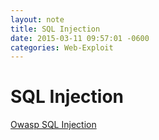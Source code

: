 ```yaml
---
layout: note
title: SQL Injection
date: 2015-03-11 09:57:01 -0600
categories: Web-Exploit
---
```


# SQL Injection

[Owasp SQL Injection](https://www.owasp.org/index.php/SQL_injection)
